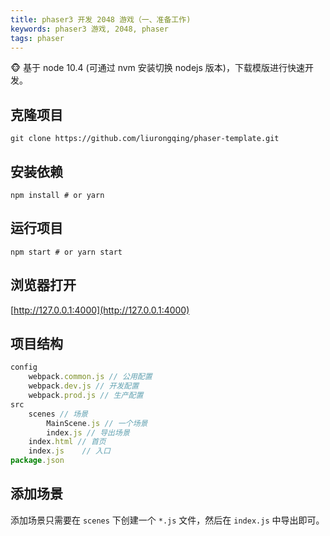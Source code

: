 ```yaml
---
title: phaser3 开发 2048 游戏（一、准备工作)
keywords: phaser3 游戏, 2048, phaser
tags: phaser
---
```


:monkey_face: 基于 node 10.4 (可通过 nvm 安装切换 nodejs 版本)，下载模版进行快速开发。
<!--more-->
## 克隆项目
```shell
git clone https://github.com/liurongqing/phaser-template.git
```

## 安装依赖
```shell
npm install # or yarn
```

## 运行项目
```shell
npm start # or yarn start
```

## 浏览器打开
[http://127.0.0.1:4000](http://127.0.0.1:4000)

## 项目结构
```javascript
config
    webpack.common.js // 公用配置
    webpack.dev.js // 开发配置
    webpack.prod.js // 生产配置
src
    scenes // 场景
        MainScene.js // 一个场景
        index.js // 导出场景
    index.html // 首页
    index.js    // 入口
package.json
```

## 添加场景
添加场景只需要在 `scenes` 下创建一个 `*.js` 文件，然后在 `index.js` 中导出即可。

